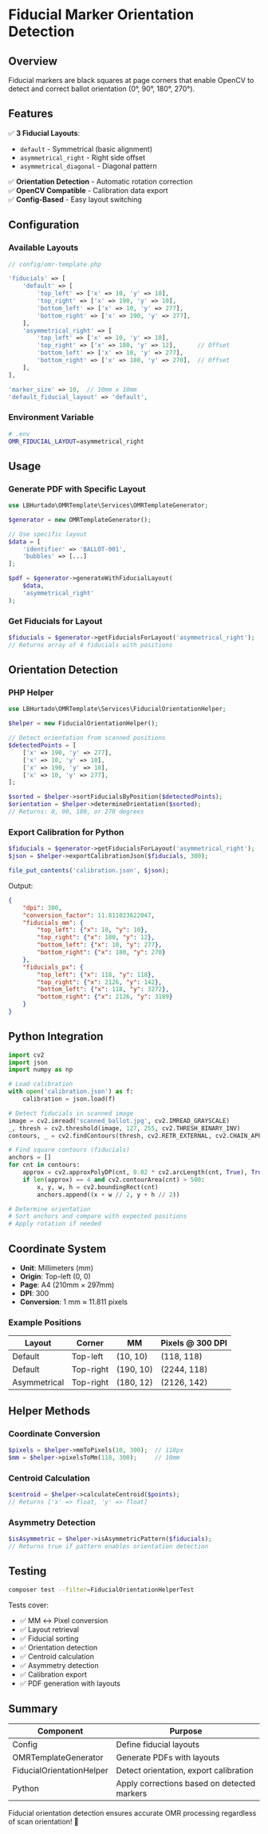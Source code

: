 # Fiducial Marker Orientation Detection

## Overview

Fiducial markers are black squares at page corners that enable OpenCV to detect and correct ballot orientation (0°, 90°, 180°, 270°).

## Features

✅ **3 Fiducial Layouts**:
- `default` - Symmetrical (basic alignment)
- `asymmetrical_right` - Right side offset
- `asymmetrical_diagonal` - Diagonal pattern

✅ **Orientation Detection** - Automatic rotation correction  
✅ **OpenCV Compatible** - Calibration data export  
✅ **Config-Based** - Easy layout switching  

## Configuration

### Available Layouts

```php
// config/omr-template.php

'fiducials' => [
    'default' => [
        'top_left' => ['x' => 10, 'y' => 10],
        'top_right' => ['x' => 190, 'y' => 10],
        'bottom_left' => ['x' => 10, 'y' => 277],
        'bottom_right' => ['x' => 190, 'y' => 277],
    ],
    'asymmetrical_right' => [
        'top_left' => ['x' => 10, 'y' => 10],
        'top_right' => ['x' => 180, 'y' => 12],      // Offset
        'bottom_left' => ['x' => 10, 'y' => 277],
        'bottom_right' => ['x' => 180, 'y' => 270],  // Offset
    ],
],

'marker_size' => 10,  // 10mm x 10mm
'default_fiducial_layout' => 'default',
```

### Environment Variable

```bash
# .env
OMR_FIDUCIAL_LAYOUT=asymmetrical_right
```

## Usage

### Generate PDF with Specific Layout

```php
use LBHurtado\OMRTemplate\Services\OMRTemplateGenerator;

$generator = new OMRTemplateGenerator();

// Use specific layout
$data = [
    'identifier' => 'BALLOT-001',
    'bubbles' => [...]
];

$pdf = $generator->generateWithFiducialLayout(
    $data, 
    'asymmetrical_right'
);
```

### Get Fiducials for Layout

```php
$fiducials = $generator->getFiducialsForLayout('asymmetrical_right');
// Returns array of 4 fiducials with positions
```

## Orientation Detection

### PHP Helper

```php
use LBHurtado\OMRTemplate\Services\FiducialOrientationHelper;

$helper = new FiducialOrientationHelper();

// Detect orientation from scanned positions
$detectedPoints = [
    ['x' => 190, 'y' => 277],
    ['x' => 10, 'y' => 10],
    ['x' => 190, 'y' => 10],
    ['x' => 10, 'y' => 277],
];

$sorted = $helper->sortFiducialsByPosition($detectedPoints);
$orientation = $helper->determineOrientation($sorted);
// Returns: 0, 90, 180, or 270 degrees
```

### Export Calibration for Python

```php
$fiducials = $generator->getFiducialsForLayout('asymmetrical_right');
$json = $helper->exportCalibrationJson($fiducials, 300);

file_put_contents('calibration.json', $json);
```

Output:
```json
{
    "dpi": 300,
    "conversion_factor": 11.811023622047,
    "fiducials_mm": {
        "top_left": {"x": 10, "y": 10},
        "top_right": {"x": 180, "y": 12},
        "bottom_left": {"x": 10, "y": 277},
        "bottom_right": {"x": 180, "y": 270}
    },
    "fiducials_px": {
        "top_left": {"x": 118, "y": 118},
        "top_right": {"x": 2126, "y": 142},
        "bottom_left": {"x": 118, "y": 3272},
        "bottom_right": {"x": 2126, "y": 3189}
    }
}
```

## Python Integration

```python
import cv2
import json
import numpy as np

# Load calibration
with open('calibration.json') as f:
    calibration = json.load(f)

# Detect fiducials in scanned image
image = cv2.imread('scanned_ballot.jpg', cv2.IMREAD_GRAYSCALE)
_, thresh = cv2.threshold(image, 127, 255, cv2.THRESH_BINARY_INV)
contours, _ = cv2.findContours(thresh, cv2.RETR_EXTERNAL, cv2.CHAIN_APPROX_SIMPLE)

# Find square contours (fiducials)
anchors = []
for cnt in contours:
    approx = cv2.approxPolyDP(cnt, 0.02 * cv2.arcLength(cnt, True), True)
    if len(approx) == 4 and cv2.contourArea(cnt) > 500:
        x, y, w, h = cv2.boundingRect(cnt)
        anchors.append((x + w // 2, y + h // 2))

# Determine orientation
# Sort anchors and compare with expected positions
# Apply rotation if needed
```

## Coordinate System

- **Unit**: Millimeters (mm)
- **Origin**: Top-left (0, 0)
- **Page**: A4 (210mm × 297mm)
- **DPI**: 300
- **Conversion**: 1 mm ≈ 11.811 pixels

### Example Positions

| Layout | Corner | MM | Pixels @ 300 DPI |
|--------|--------|----|------------------|
| Default | Top-left | (10, 10) | (118, 118) |
| Default | Top-right | (190, 10) | (2244, 118) |
| Asymmetrical | Top-right | (180, 12) | (2126, 142) |

## Helper Methods

### Coordinate Conversion

```php
$pixels = $helper->mmToPixels(10, 300);  // 118px
$mm = $helper->pixelsToMm(118, 300);     // 10mm
```

### Centroid Calculation

```php
$centroid = $helper->calculateCentroid($points);
// Returns ['x' => float, 'y' => float]
```

### Asymmetry Detection

```php
$isAsymmetric = $helper->isAsymmetricPattern($fiducials);
// Returns true if pattern enables orientation detection
```

## Testing

```bash
composer test --filter=FiducialOrientationHelperTest
```

Tests cover:
- ✅ MM ↔ Pixel conversion
- ✅ Layout retrieval
- ✅ Fiducial sorting
- ✅ Orientation detection
- ✅ Centroid calculation
- ✅ Asymmetry detection
- ✅ Calibration export
- ✅ PDF generation with layouts

## Summary

| Component | Purpose |
|-----------|---------|
| Config | Define fiducial layouts |
| OMRTemplateGenerator | Generate PDFs with layouts |
| FiducialOrientationHelper | Detect orientation, export calibration |
| Python | Apply corrections based on detected markers |

Fiducial orientation detection ensures accurate OMR processing regardless of scan orientation! 🎯
